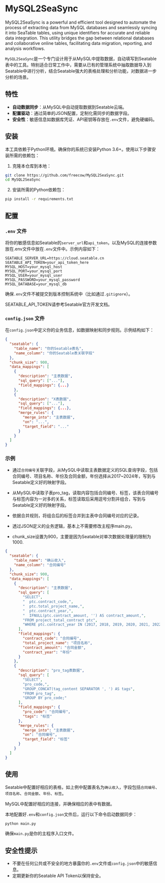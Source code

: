 # MySQL2SeaSync
MySQL2SeaSync is a powerful and efficient tool designed to automate the process of extracting data from MySQL databases and seamlessly syncing it into SeaTable tables, using unique identifiers for accurate and reliable data integration. This utility bridges the gap between relational databases and collaborative online tables, facilitating data migration, reporting, and analysis workflows.

`MySQL2SeaSync`是一个专门设计用于从MySQL中提取数据，自动填写到Seatable表中的工具。特别适合日常工作中，需要从已有的管理系统中抽取数据导入到Seatable中进行分析，结合Seatable强大的表格处理和分析功能，对数据进一步分析的场景。

## 特性

- **自动数据同步**：从MySQL中自动提取数据到Seatable云端。
- **配置驱动**：通过简单的JSON配置，定制化需同步的数据字段。
- **安全性**：敏感信息如数据库凭证、API密钥等存放在`.env`文件，避免硬编码。

## 安装

本工具依赖于Python环境。确保你的系统已安装Python 3.6+。使用以下步骤安装所需的依赖包：

1. 克隆本仓库到本地：

```bash
git clone https://github.com/freecow/MySQL2SeaSync.git
cd MySQL2SeaSync
```

2. 安装所需的Python依赖包：

```bash
pip install -r requirements.txt
```

## 配置

### `.env` 文件

将你的敏感信息如Seatable的`server_url`和`api_token`，以及MySQL的连接参数放在.env文件中放在`.env`文件中。示例内容如下：

```plaintext
SEATABLE_SERVER_URL=https://cloud.seatable.cn
SEATABLE_API_TOKEN=your_api_token_here
MYSQL_HOST=your_mysql_host
MYSQL_PORT=your_mysql_port
MYSQL_USER=your_mysql_user
MYSQL_PASSWORD=your_mysql_password
MYSQL_DATABASE=your_mysql_db
```

确保`.env`文件不被提交到版本控制系统中（比如通过`.gitignore`）。

SEATABLE_API_TOKEN请参考Seatable官方开发文档。

### `config.json` 文件

在`config.json`中定义你的业务信息，如数据映射和同步规则。示例结构如下：

```json
{
  "seatable": {
    "table_name": "你的Seatable表名",
    "name_column": "你的Seatable表关联字段"
  },
  "chunk_size": 900,
  "data_mappings": [
    {
      "description": "主表数据",
      "sql_query": ["..."],
      "field_mappings": {...}
    },
    {
      "description": "X表数据",
      "sql_query": ["..."],
      "field_mappings": {...},
      "merge_rules": {
        "merge_into": "主表数据",
        "on": "...",
        "target_field": "..."
      }
    }
  ]
}
```

### 示例

- 通过`合同编号`关联字段，从MySQL中读取主表数据定义的SQL查询字段，包括合同编号、项目名称、年份及合同金额，年份选择从2017~2024年，写到与Seatable定义好的映射字段。

- 从MySQL中读取子表pro_tag，读取内容包括合同编号、标签，该表合同编号与标签内容为一对多的关系，标签读取后采用逗号分割并组合，写到与Seatable定义好的映射字段。

- 依据合并规则，将组合后的标签合并到主表中合同编号对应的记录。

- 透过JSON定义的业务逻辑，基本上不需要修改主程序main.py。

- chunk_size设置为900，主要是因为Seatable对单次数据处理量的限制为1000.


```json
{
  "seatable": {
    "table_name": "确认收入",
    "name_column": "合同编号"
  },
  "chunk_size": 900,
  "data_mappings": [
    {
      "description": "主表数据",
      "sql_query": [
        "SELECT",
        "  ptc.contract_code,",
        "  ptc.total_project_name,",
        "  ptc.contract_year,",
        "  IFNULL(ptc.contract_amount, '') AS contract_amount,",
        "FROM project_total_contract ptc",
        "WHERE ptc.contract_year IN (2017, 2018, 2019, 2020, 2021, 2022, 2023, 2024);"
      ],
      "field_mappings": {
        "contract_code": "合同编号",
        "total_project_name": "项目名称",
        "contract_amount": "合同金额",
        "contract_year": "年份"
      }
    },
    {
      "description": "pro_tag表数据",
      "sql_query": [
        "SELECT",
        "pro_code,",
        "GROUP_CONCAT(tag_content SEPARATOR ', ') AS tags",
        "FROM pro_tag",
        "GROUP BY pro_code;"
      ],
      "field_mappings": {
        "pro_code": "合同编号",
        "tags": "标签"
      },
      "merge_rules": {
        "merge_into": "主表数据",
        "on": "合同编号",
        "target_field": "标签"
      }
    }
  ]
}
```

## 使用

Seatable中配置好相应的表格，如上例中配置表名为`确认收入`，字段包括`合同编号`、`项目名称`、`合同金额`、`年份`、`标签`。

MySQL中配置好相应的连接，并确保相应的表中有数据。

本地配置好`.env`和`config.json`文件后，运行以下命令启动数据同步：

```bash
python main.py
```

确保`main.py`是你的主程序入口文件。

## 安全性提示

- 不要在任何公共或不安全的地方暴露你的`.env`文件或`config.json`中的敏感信息。
- 定期更新你的Seatable API Token以保持安全。
